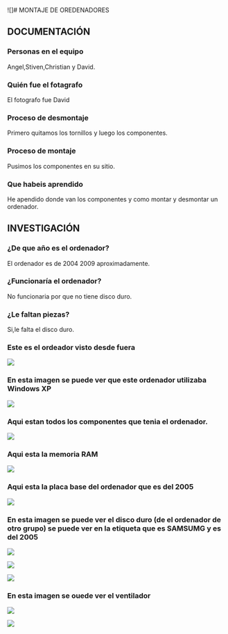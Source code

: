 ![]# MONTAJE DE OREDENADORES

## DOCUMENTACIÓN

### Personas en el equipo
Angel,Stiven,Christian y David.
### Quién fue el fotagrafo
El fotografo fue David
### Proceso de desmontaje
Primero quitamos los tornillos y luego los componentes.
### Proceso de montaje
Pusimos los componentes en su sitio.
### Que habeis aprendido
He apendido donde van los componentes y como montar y desmontar un ordenador.

## INVESTIGACIÓN

### ¿De que año es el ordenador?
El ordenador es de 2004 2009 aproximadamente.
### ¿Funcionaría el ordenador?
No funcionaria por que no tiene disco duro.
### ¿Le faltan piezas?
Si,le falta el disco duro.


 
### Este es el ordeador visto desde fuera
![](https://raw.githubusercontent.com/DavidMenCam/1er-trimestre/main/IMG_20210929_114820.jpg)

### En esta imagen se puede ver que este ordenador utilizaba Windows XP
![](https://raw.githubusercontent.com/DavidMenCam/1er-trimestre/main/IMG_20210929_114925.jpg)

### Aqui estan todos los componentes que tenia el ordenador.
![](https://raw.githubusercontent.com/DavidMenCam/1er-trimestre/main/IMG_20210929_123506.jpg)

### Aqui esta la memoria RAM 
![](https://github.com/DavidMenCam/1er-trimestre/raw/main/IMG_20210929_121805.jpg)

### Aqui esta la placa base del ordenador que es del 2005
![](https://github.com/DavidMenCam/1er-trimestre/blob/main/IMG_20210929_123455.jpg)

### En esta imagen se puede ver el disco duro (de el ordenador de otro grupo) se puede ver en la etiqueta que es SAMSUMG y es del 2005 
![](https://github.com/DavidMenCam/1er-trimestre/blob/main/IMG_20210929_121620.jpg)

![](https://github.com/DavidMenCam/1er-trimestre/blob/main/IMG_20210929_120333.jpg)

![](https://raw.githubusercontent.com/DavidMenCam/1er-trimestre/main/IMG_20210929_115323.jpg)
 ### En esta imagen se ouede ver el ventilador
![](https://raw.githubusercontent.com/DavidMenCam/1er-trimestre/main/IMG_20210929_122850.jpg)

![](https://raw.githubusercontent.com/DavidMenCam/1er-trimestre/main/IMG_20210929_123126.jpg)
